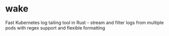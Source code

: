 # wake
Fast Kubernetes log tailing tool in Rust - stream and filter logs from multiple pods with regex support and flexible formatting
